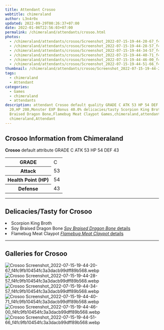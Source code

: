 ```yaml
---
title: Attendant Crosoo
webtitle: chimeraland
author: L3n4r0x
updated: 2022-09-29T00:26:37+07:00
date: 2022-01-06T22:56:03+07:00
permalink: /chimeraland/attendants/crosoo.html
photos:
  - /chimeraland/attendants/crosoo/Screenshot_2022-07-15-19-44-20-67_f4fc9fb10454fc3a3dacb99dff89b568.webp
  - /chimeraland/attendants/crosoo/Screenshot_2022-07-15-19-44-28-57_f4fc9fb10454fc3a3dacb99dff89b568.webp
  - /chimeraland/attendants/crosoo/Screenshot_2022-07-15-19-44-34-57_f4fc9fb10454fc3a3dacb99dff89b568.webp
  - /chimeraland/attendants/crosoo/Screenshot_2022-07-15-19-44-40-71_f4fc9fb10454fc3a3dacb99dff89b568.webp
  - /chimeraland/attendants/crosoo/Screenshot_2022-07-15-19-44-46-00_f4fc9fb10454fc3a3dacb99dff89b568.webp
  - /chimeraland/attendants/crosoo/Screenshot_2022-07-15-19-44-51-66_f4fc9fb10454fc3a3dacb99dff89b568.webp
thumbnail: /chimeraland/attendants/crosoo/Screenshot_2022-07-15-19-44-20-67_f4fc9fb10454fc3a3dacb99dff89b568.webp
tags:
  - chimeraland
  - Attendant
categories:
  - Games
  - chimeraland
  - attendants
description: attendant Crosoo default quality GRADE C ATK 53 HP 54 DEF 43 Attack
  20,HP 200,Monster EXP Bonus 40.0% delicacies/tasty Scorpion King Broth,Soy
  Braised Dragon Bone,Flamebug Meat Claypot Games,chimeraland,attendants
  chimeraland,Attendant
---
```


<section id="bootstrap-wrapper"><link rel="stylesheet" href="https://rawcdn.githack.com/dimaslanjaka/Web-Manajemen/870a349/css/bootstrap-5-3-0-alpha3-wrapper.css"/><h2 id="attribute">Crosoo Information from Chimeraland</h2><p><b>Crosoo</b> default attribute GRADE C ATK 53 HP 54 DEF 43<table><tr><th>GRADE</th><td>C</td></tr><tr><th>Attack</th><td>53</td></tr><tr><th>Health Point (HP)</th><td>54</td></tr><tr><th>Defense</th><td>43</td></tr></table></p><hr/><h2 id="delicacies">Delicacies/Tasty for Crosoo</h2><div class="bg-dark text-light"><li class="d-flex justify-content-between bg-dark text-light">Scorpion King Broth </li><li class="d-flex justify-content-between bg-dark text-light">Soy Braised Dragon Bone <a href="/chimeraland/recipes/soy-braised-dragon-bone.html" title="Click here to view recipe Soy Braised Dragon Bone details"><i>Soy Braised Dragon Bone</i> details</a></li><li class="d-flex justify-content-between bg-dark text-light">Flamebug Meat Claypot <a href="/chimeraland/recipes/flamebug-meat-claypot.html" title="Click here to view recipe Flamebug Meat Claypot details"><i>Flamebug Meat Claypot</i> details</a></li></div><hr/><div id="gallery"><h2>Galleries for Crosoo</h2><div class="row"><div class="col-lg-6 col-12"><img src="/chimeraland/attendants/crosoo/Screenshot_2022-07-15-19-44-20-67_f4fc9fb10454fc3a3dacb99dff89b568.webp" alt="Crosoo Screenshot_2022-07-15-19-44-20-67_f4fc9fb10454fc3a3dacb99dff89b568.webp"/></div><div class="col-lg-6 col-12"><img src="/chimeraland/attendants/crosoo/Screenshot_2022-07-15-19-44-28-57_f4fc9fb10454fc3a3dacb99dff89b568.webp" alt="Crosoo Screenshot_2022-07-15-19-44-28-57_f4fc9fb10454fc3a3dacb99dff89b568.webp"/></div><div class="col-lg-6 col-12"><img src="/chimeraland/attendants/crosoo/Screenshot_2022-07-15-19-44-34-57_f4fc9fb10454fc3a3dacb99dff89b568.webp" alt="Crosoo Screenshot_2022-07-15-19-44-34-57_f4fc9fb10454fc3a3dacb99dff89b568.webp"/></div><div class="col-lg-6 col-12"><img src="/chimeraland/attendants/crosoo/Screenshot_2022-07-15-19-44-40-71_f4fc9fb10454fc3a3dacb99dff89b568.webp" alt="Crosoo Screenshot_2022-07-15-19-44-40-71_f4fc9fb10454fc3a3dacb99dff89b568.webp"/></div><div class="col-lg-6 col-12"><img src="/chimeraland/attendants/crosoo/Screenshot_2022-07-15-19-44-46-00_f4fc9fb10454fc3a3dacb99dff89b568.webp" alt="Crosoo Screenshot_2022-07-15-19-44-46-00_f4fc9fb10454fc3a3dacb99dff89b568.webp"/></div><div class="col-lg-6 col-12"><img src="/chimeraland/attendants/crosoo/Screenshot_2022-07-15-19-44-51-66_f4fc9fb10454fc3a3dacb99dff89b568.webp" alt="Crosoo Screenshot_2022-07-15-19-44-51-66_f4fc9fb10454fc3a3dacb99dff89b568.webp"/></div></div></div></section>